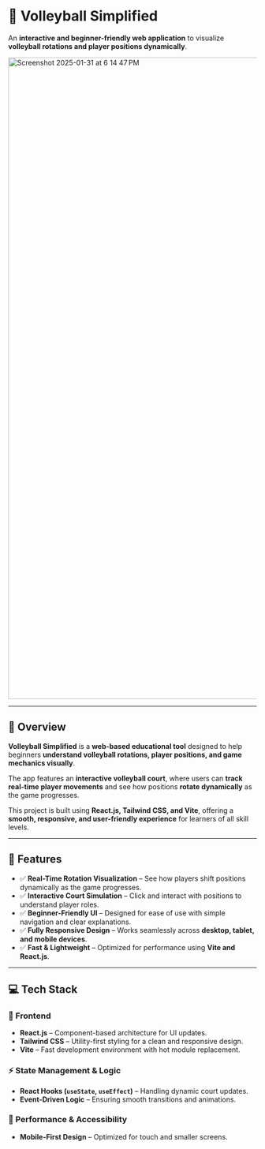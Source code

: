 # 🏐 Volleyball Simplified  

An **interactive and beginner-friendly web application** to visualize **volleyball rotations and player positions dynamically**.  

<img width="1301" alt="Screenshot 2025-01-31 at 6 14 47 PM" src="https://github.com/user-attachments/assets/7720afbc-3f76-460f-8714-3e04c334d2bf" />

---

## 🔹 Overview  

**Volleyball Simplified** is a **web-based educational tool** designed to help beginners **understand volleyball rotations, player positions, and game mechanics visually**.  

The app features an **interactive volleyball court**, where users can **track real-time player movements** and see how positions **rotate dynamically** as the game progresses.  

This project is built using **React.js, Tailwind CSS, and Vite**, offering a **smooth, responsive, and user-friendly experience** for learners of all skill levels.  

---

## 📌 Features  

- ✅ **Real-Time Rotation Visualization** – See how players shift positions dynamically as the game progresses.  
- ✅ **Interactive Court Simulation** – Click and interact with positions to understand player roles.  
- ✅ **Beginner-Friendly UI** – Designed for ease of use with simple navigation and clear explanations.  
- ✅ **Fully Responsive Design** – Works seamlessly across **desktop, tablet, and mobile devices**.  
- ✅ **Fast & Lightweight** – Optimized for performance using **Vite and React.js**.  

---

## 💻 Tech Stack  

### 🚀 Frontend  
- **React.js** – Component-based architecture for UI updates.  
- **Tailwind CSS** – Utility-first styling for a clean and responsive design.  
- **Vite** – Fast development environment with hot module replacement.  

### ⚡ State Management & Logic  
- **React Hooks (`useState`, `useEffect`)** – Handling dynamic court updates.  
- **Event-Driven Logic** – Ensuring smooth transitions and animations.  

### 📱 Performance & Accessibility  
- **Mobile-First Design** – Optimized for touch and smaller screens.  






